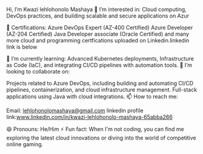  Hi, I’m Kwazi lehlohonolo Mashaya
👀 I’m interested in: Cloud computing, DevOps practices, and building scalable and secure applications on Azur

💼 Certifications:
Azure DevOps Expert (AZ-400 Certified)
Azure Developer (AZ-204 Certified)
Java Developer associate (Oracle Certified) and many more cloud and programming certfications uploaded on Linkedin.linkedin link is below 

🌱 I’m currently learning: Advanced Kubernetes deployments, Infrastructure as Code (IaC), and integrating CI/CD pipelines with automation tools.
💞️ I’m looking to collaborate on:

Projects related to Azure DevOps, including building and automating CI/CD pipelines, containerization, and cloud infrastructure management.
Full-stack applications using Java with cloud integrations.
📫 How to reach me:

Email: lehlohonolomashaya@gmail.com
linkedin profile link:www.linkedin.com/in/kwazi-lehlohonolo-mashaya-65abba266

😄 Pronouns: He/Him
⚡ Fun fact: When I'm not coding, you can find me exploring the latest cloud innovations or diving into the world of competitive online gaming.












